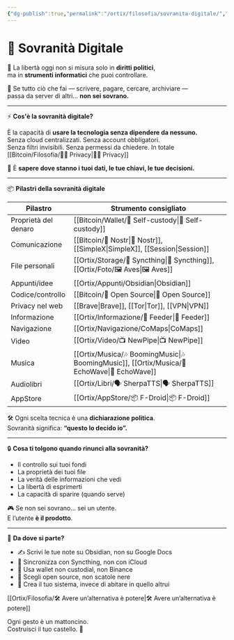 ```yaml
---
{"dg-publish":true,"permalink":"/ortix/filosofia/sovranita-digitale/","title":"🧭 Sovranità Digitale: il controllo inizia da te","tags":["SovranitàDigitale","Libertà","OpenSource","Privacy","Bitcoin","SelfCustody"]}
---
```



# 🧭 Sovranità Digitale

🧠 La libertà oggi non si misura solo in **diritti politici**,  
ma in **strumenti informatici** che puoi controllare.

📱 Se tutto ciò che fai — scrivere, pagare, cercare, archiviare —  
passa da server di altri… **non sei sovrano.**

---

⚡ **Cos'è la sovranità digitale?**

È la capacità di **usare la tecnologia senza dipendere da nessuno.**  
Senza cloud centralizzati. Senza account obbligatori.  
Senza filtri invisibili. Senza permessi da chiedere. In totale [[Bitcoin/Filosofia/🕵️‍♂️ Privacy\|🕵️‍♂️ Privacy]]

🎯 È **sapere dove stanno i tuoi dati, le tue chiavi, le tue decisioni.**

---

📦 **Pilastri della sovranità digitale**

| Pilastro             | Strumento consigliato                  |
| -------------------- | -------------------------------------- |
| Proprietà del denaro | [[Bitcoin/Wallet/🔐 Self-custody\|🔐 Self-custody]]                    |
| Comunicazione        | [[Bitcoin/📡 Nostr\|📡 Nostr]], [[SimpleX\|SimpleX]], [[Session\|Session]] |
| File personali       | [[Ortix/Storage/🔄 Syncthing\|🔄 Syncthing]], [[Ortix/Foto/🖼️ Aves\|🖼️ Aves]]         |
| Appunti/idee         | [[Ortix/Appunti/Obsidian\|Obsidian]]                        |
| Codice/controllo     | [[Bitcoin/🧬 Open Source\|🧬 Open Source]]                     |
| Privacy nel web      | [[Brave\|Brave]], [[Tor\|Tor]], [[VPN\|VPN]]            |
| Informazione         | [[Ortix/Informazione/📰 Feeder\|📰 Feeder]]                          |
| Navigazione          | [[Ortix/Navigazione/CoMaps\|CoMaps]]                             |
| Video                | [[Ortix/Video/📺 NewPipe\|📺 NewPipe]]                         |
| Musica               | [[Ortix/Musica/🎶 BoomingMusic\|🎶 BoomingMusic]], [[Ortix/Musica/🎵 EchoWave\|🎵 EchoWave]]        |
| Audiolibri           | [[Ortix/Libri/🗣️ SherpaTTS\|🗣️ SherpaTTS]]                      |
| AppStore             | [[Ortix/AppStore/📦 F-Droid\|📦 F-Droid]]                         |

🛠️ Ogni scelta tecnica è una **dichiarazione politica**.  
Sovranità significa: **“questo lo decido io”.**

---

🔒 **Cosa ti tolgono quando rinunci alla sovranità?**

- Il controllo sui tuoi fondi  
- La proprietà dei tuoi file  
- La verità delle informazioni che vedi  
- La libertà di esprimerti  
- La capacità di sparire (quando serve)

🎮 Se non sei sovrano… sei un utente.  
E l’utente **è il prodotto**.

---

🧱 **Da dove si parte?**

- ✍️ Scrivi le tue note su Obsidian, non su Google Docs  
- 💾 Sincronizza con Syncthing, non con iCloud  
- 🔐 Usa wallet non custodial, non Binance  
- 🧬 Scegli open source, non scatole nere  
- 🧠 Crea il tuo sistema, invece di abitare in quello altrui

[[Ortix/Filosofia/🛠️ Avere un’alternativa è potere\|🛠️ Avere un’alternativa è potere]]

Ogni gesto è un mattoncino.  
Costruisci il tuo castello. 🏰




